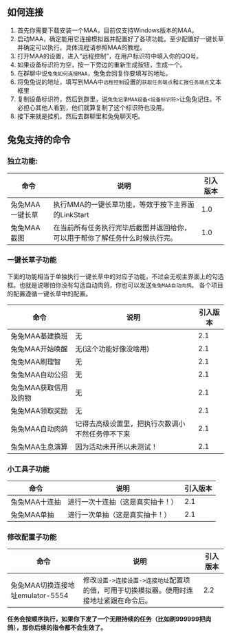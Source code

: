 ## 如何连接

1. 首先你需要下载安装一个MAA，目前仅支持Windows版本的MAA。
2. 启动MAA，确定能用它连接模拟器并配置好了各项功能。至少配置好一键长草并确定可以执行。具体流程请参照MAA的教程。
3. 打开MAA的设置，进入“远程控制”，在用户标识符中填入你的QQ号。
4. 如果设备标识符为空，按一下旁边的重新生成按钮，生成一个。
5. 在群聊中说`兔兔如何连接MAA`，兔兔会回复你要填写的地址。
6. 将兔兔说的地址，填写到MAA中`远程控制`设置的`获取任务端点`和`汇报任务端点`文本框里
7. 复制设备标识符，然后到群里，说`兔兔记录MAA设备<设备标识符>`让兔兔记住。不必担心其他人看到，他们就算复制了这个标识符也没用。
8. 接下来就是挂机，然后去群聊里和兔兔聊天吧。

## 兔兔支持的命令

### 独立功能:

|  命令   | 说明  | 引入版本  |
|  ----  | ----  | ----  | 
| 兔兔MAA一键长草  | 执行MMA的一键长草功能，等效于按下主界面的LinkStart | 1.0 |
| 兔兔MAA截图 | 在当前所有任务执行完毕后截图并返回给你，可以用于帮你了解任务什么时候执行完。 | 1.0 |

### 一键长草子功能

下面的功能相当于单独执行一键长草中的对应子功能，不过会无视主界面上的勾选框。也就是说哪怕你没有勾选自动肉鸽，你也可以发送`兔兔MAA自动肉鸽`。
各个项目的配置遵循一键长草中的配置。

|  命令   | 说明  | 引入版本  |
|  ----  | ----  | ----  | 
| 兔兔MAA基建换班 | 无 | 2.1 |
| 兔兔MAA开始唤醒 | 无(这个功能好像没啥用) | 2.1 |
| 兔兔MAA刷理智 | 无 | 2.1 |
| 兔兔MAA自动公招 | 无 | 2.1 |
| 兔兔MAA获取信用及购物 | 无 | 2.1 |
| 兔兔MAA领取奖励 | 无 | 2.1 |
| 兔兔MAA自动肉鸽 | 记得去高级设置里，把执行次数调小不然任务停不下来 | 2.1 |
| 兔兔MAA生息演算 | 因为活动未开所以未测试！ | 2.1 |

### 小工具子功能

|  命令   | 说明  | 引入版本  |
|  ----  | ----  | ----  | 
| 兔兔MAA十连抽 | 进行一次十连抽（这是真实抽卡！） | 2.1 |
| 兔兔MAA单抽 | 进行一次单抽（这是真实抽卡！） | 2.1 |

### 修改配置子功能

|  命令   | 说明  | 引入版本  |
|  ----  | ----  | ----  | 
| 兔兔MAA切换连接地址emulator-5554 | 修改`设置->连接设置->连接地址`配置项的值，可用于切换模拟器。使用时连接地址紧跟在命令后。 | 2.2 |

**任务会按顺序执行，如果你下发了一个无限持续的任务（比如刷999999把肉鸽），那你后续的指令都不会生效了。**